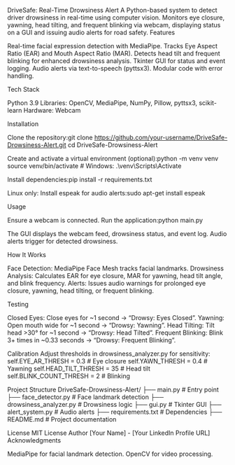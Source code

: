 DriveSafe: Real-Time Drowsiness Alert
A Python-based system to detect driver drowsiness in real-time using computer vision. Monitors eye closure, yawning, head tilting, and frequent blinking via webcam, displaying status on a GUI and issuing audio alerts for road safety.
Features

Real-time facial expression detection with MediaPipe.
Tracks Eye Aspect Ratio (EAR) and Mouth Aspect Ratio (MAR).
Detects head tilt and frequent blinking for enhanced drowsiness analysis.
Tkinter GUI for status and event logging.
Audio alerts via text-to-speech (pyttsx3).
Modular code with error handling.

Tech Stack

Python 3.9
Libraries: OpenCV, MediaPipe, NumPy, Pillow, pyttsx3, scikit-learn
Hardware: Webcam

Installation

Clone the repository:git clone https://github.com/your-username/DriveSafe-Drowsiness-Alert.git
cd DriveSafe-Drowsiness-Alert


Create and activate a virtual environment (optional):python -m venv venv
source venv/bin/activate  # Windows: .\venv\Scripts\Activate


Install dependencies:pip install -r requirements.txt


Linux only: Install espeak for audio alerts:sudo apt-get install espeak



Usage

Ensure a webcam is connected.
Run the application:python main.py


The GUI displays the webcam feed, drowsiness status, and event log. Audio alerts trigger for detected drowsiness.

How It Works

Face Detection: MediaPipe Face Mesh tracks facial landmarks.
Drowsiness Analysis: Calculates EAR for eye closure, MAR for yawning, head tilt angle, and blink frequency.
Alerts: Issues audio warnings for prolonged eye closure, yawning, head tilting, or frequent blinking.

Testing

Closed Eyes: Close eyes for ~1 second → “Drowsy: Eyes Closed”.
Yawning: Open mouth wide for ~1 second → “Drowsy: Yawning”.
Head Tilting: Tilt head >30° for ~1 second → “Drowsy: Head Tilted”.
Frequent Blinking: Blink 3+ times in ~0.33 seconds → “Drowsy: Frequent Blinking”.

Calibration
Adjust thresholds in drowsiness_analyzer.py for sensitivity:
self.EYE_AR_THRESH = 0.3      # Eye closure
self.YAWN_THRESH = 0.4        # Yawning
self.HEAD_TILT_THRESH = 35    # Head tilt
self.BLINK_COUNT_THRESH = 2   # Blinking

Project Structure
DriveSafe-Drowsiness-Alert/
├── main.py               # Entry point
├── face_detector.py      # Face landmark detection
├── drowsiness_analyzer.py # Drowsiness logic
├── gui.py                # Tkinter GUI
├── alert_system.py       # Audio alerts
├── requirements.txt      # Dependencies
├── README.md             # Project documentation

License
MIT License
Author
[Your Name] - [Your LinkedIn Profile URL]
Acknowledgments

MediaPipe for facial landmark detection.
OpenCV for video processing.
